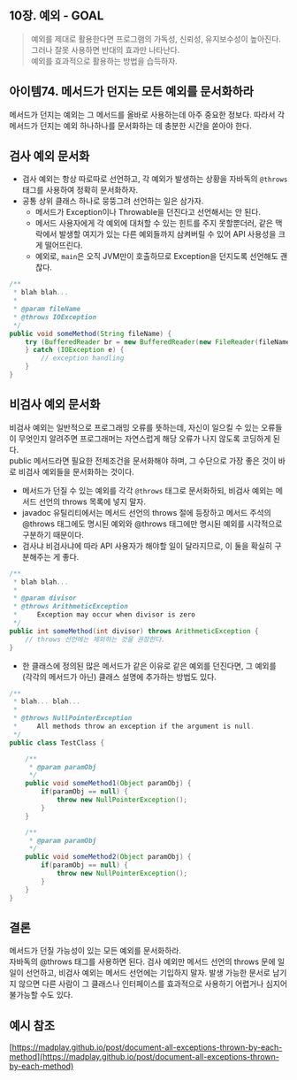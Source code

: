 ## 10장. 예외 - GOAL

> 예외를 제대로 활용한다면 프로그램의 가독성, 신뢰성, 유지보수성이 높아진다.  
> 그러나 잘못 사용하면 반대의 효과만 나타난다.  
> 예외를 효과적으로 활용하는 방법을 습득하자.

## 아이템74. 메서드가 던지는 모든 예외를 문서화하라

메서드가 던지는 예외는 그 메서드를 올바로 사용하는데 아주 중요한 정보다. 따라서 각 메서드가 던지는 예외 하나하나를 문서화하는 데 충분한 시간을 쏟아야 한다.

## 검사 예외 문서화

-   검사 예외는 항상 따로따로 선언하고, 각 예외가 발생하는 상황을 자바독의 `@throws` 태그를 사용하여 정확히 문서화하자.
-   공통 상위 클래스 하나로 뭉뚱그려 선언하는 일은 삼가자.
    -   메서드가 Exception이나 Throwable을 던진다고 선언해서는 안 된다.
    -   메서드 사용자에게 각 예외에 대처할 수 있는 힌트를 주지 못할뿐더러, 같은 맥락에서 발생할 여지가 있는 다른 예외들까지 삼켜버릴 수 있어 API 사용성을 크게 떨어뜨린다.
    -   예외로, `main`은 오직 JVM만이 호출하므로 Exception을 던지도록 선언해도 괜찮다.

```java
/**
 * blah blah...
 *
 * @param fileName
 * @throws IOException
 */
public void someMethod(String fileName) {
    try (BufferedReader br = new BufferedReader(new FileReader(fileName))) {
    } catch (IOException e) {
        // exception handling
    }
}
```

## 비검사 예외 문서화

비검사 예외는 일반적으로 프로그래밍 오류를 뜻하는데, 자신이 일으킬 수 있는 오류들이 무엇인지 알려주면 프로그래머는 자연스럽게 해당 오류가 나지 않도록 코딩하게 된다.  
public 메서드라면 필요한 전제조건을 문서화해야 하며, 그 수단으로 가장 좋은 것이 바로 비검사 예외들을 문서화하는 것이다.



-   메서드가 던질 수 있는 예외를 각각 `@throws` 태그로 문서화하되, 비검사 예외는 메서드 선언의 throws 목록에 넣지 말자.
-   javadoc 유틸리티에서는 메서드 선언의 throws 절에 등장하고 메서드 주석의 @throws 태그에도 명시된 예외와 @throws 태그에만 명시된 예외를 시각적으로 구분하기 때문이다.
-   검사냐 비검사냐에 따라 API 사용자가 해야할 일이 달라지므로, 이 둘을 확실히 구분해주는 게 좋다.

```java
/**
 * blah blah...
 *
 * @param divisor
 * @throws ArithmeticException
 *     Exception may occur when divisor is zero    
 */
public int someMethod(int divisor) throws ArithmeticException {
    // throws 선언에는 제외하는 것을 권장한다.
}
```

-   한 클래스에 정의된 많은 메서드가 같은 이유로 같은 예외를 던진다면, 그 예외를 (각각의 메서드가 아닌) 클래스 설명에 추가하는 방법도 있다.

```java
/**
 * blah... blah...
 *
 * @throws NullPointerException
 *     All methods throw an exception if the argument is null.
 */
public class TestClass {

    /**
     * @param paramObj
     */
    public void someMethod1(Object paramObj) {
        if(paramObj == null) {
            throw new NullPointerException();
        }
    }

    /**
     * @param paramObj
     */
    public void someMethod2(Object paramObj) {
        if(paramObj == null) {
            throw new NullPointerException();
        }
    }
}
```

## 결론

메서드가 던질 가능성이 있는 모든 예외를 문서화하라.  
자바독의 @throws 태그를 사용하면 된다. 검사 예외만 메서드 선언의 throws 문에 일일이 선언하고, 비검사 예외는 메서드 선언에는 기입하지 말자. 발생 가능한 문서로 남기지 않으면 다른 사람이 그 클래스나 인터페이스를 효과적으로 사용하기 어렵거나 심지어 불가능할 수도 있다.

## 예시 참조

[https://madplay.github.io/post/document-all-exceptions-thrown-by-each-method](https://madplay.github.io/post/document-all-exceptions-thrown-by-each-method)